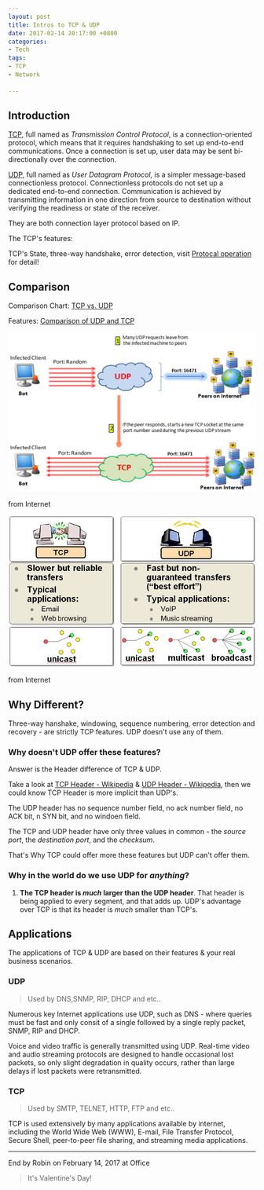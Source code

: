 ```yaml
---
layout: post
title: Intros to TCP & UDP
date: 2017-02-14 20:17:00 +0800
categories:
- Tech
tags:
- TCP
- Network

---
```


## Introduction

[TCP](https://en.wikipedia.org/wiki/Transmission_Control_Protocol), full named as *Transmission Control Protocol*, is a connection-oriented protocol, which means that it requires handshaking to set up end-to-end communications. Once a connection is set up, user data may be sent bi-directionally over the connection.

[UDP](https://en.wikipedia.org/wiki/User_Datagram_Protocol), full named as *User Datagram Protocol*, is a simpler message-based connectionless protocol. Connectionless protocols do not set up a dedicated end-to-end connection. Communication is achieved by transmitting information in one direction from source to destination without verifying the readiness or state of the receiver.

They are both connection layer protocol based on IP.

The TCP's features:

TCP's State, three-way handshake, error detection, visit [Protocal operation](https://en.wikipedia.org/wiki/Transmission_Control_Protocol#Protocol_operation) for detail!

## Comparison

Comparison Chart: [TCP vs. UDP](http://www.diffen.com/difference/TCP_vs_UDP)

Features: [Comparison of UDP and TCP](https://en.wikipedia.org/wiki/User_Datagram_Protocol#Comparison_of_UDP_and_TCP)

![tcp-udp-comparison-diagram](/uploads/tech/tcp-udp-comparison-diagram-1.png)

from Internet

![tcp-udp-comparison-diagram](/uploads/tech/tcp-udp-comparison-diagram-2.jpg)

from Internet


## Why Different?

Three-way hanshake, windowing, sequence numbering, error detection and recovery - are strictly  TCP features. UDP doesn't use any of them.

### Why doesn't UDP offer these features?

Answer is the Header difference of TCP & UDP.

Take a look at [TCP Header - Wikipedia](https://en.wikipedia.org/wiki/Transmission_Control_Protocol#TCP_segment_structure) & [UDP Header - Wikipedia](https://en.wikipedia.org/wiki/User_Datagram_Protocol#Packet_structure), then we could know TCP Header is more implicit than UDP's. 

The UDP header has no sequence number field, no ack number field, no ACK bit, n SYN bit, and no windoen field.

The TCP and UDP header have only three values in common - the *source port*, the *destination port*, and the *checksum*.

That's Why TCP could offer more these features but UDP can't offer them.


### Why in the world do we use UDP for *anything*?

1. **The TCP header is *much* larger than the UDP header**. That header is being applied to every segment, and that adds up. UDP's advantage over TCP is that its header is *much* smaller than TCP's.


## Applications

The applications of TCP & UDP are based on their features & your real business scenarios.

### UDP

> Used by DNS,SNMP, RIP, DHCP and etc..

Numerous key Internet applications use UDP, such as DNS - where queries must be fast and only consit of a single followed by a single reply packet, SNMP, RIP and DHCP. 

Voice and video traffic is generally transmitted using UDP. Real-time video and audio streaming protocols are designed to handle occasional lost packets, so only slight degradation in quality occurs, rather than large delays if lost packets were retransmitted.

### TCP

> Used by SMTP, TELNET, HTTP, FTP and etc..

TCP is used extensively by many applications available by internet, including the World Wide Web (WWW), E-mail, File Transfer Protocol, Secure Shell, peer-to-peer file sharing, and streaming media applications.


----


End by Robin on February 14, 2017 at Office

> It's Valentine's Day!